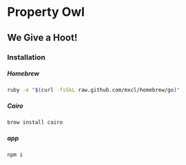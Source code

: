 # Property Owl

## We Give a Hoot!

### Installation

##### Homebrew
```sh
ruby -e "$(curl -fsSkL raw.github.com/mxcl/homebrew/go)"
```

##### Cairo
```sh
brew install cairo
```

##### app
```sh
npm i
```

